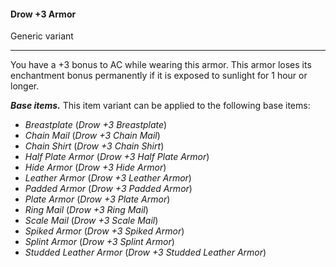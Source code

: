 #### Drow +3 Armor

Generic variant

---

You have a +3 bonus to AC while wearing this armor. This armor loses its enchantment bonus permanently if it is exposed to sunlight for 1 hour or longer.

***Base items.*** This item variant can be applied to the following base items:

- *Breastplate* (*Drow +3 Breastplate*)
- *Chain Mail* (*Drow +3 Chain Mail*)
- *Chain Shirt* (*Drow +3 Chain Shirt*)
- *Half Plate Armor* (*Drow +3 Half Plate Armor*)
- *Hide Armor* (*Drow +3 Hide Armor*)
- *Leather Armor* (*Drow +3 Leather Armor*)
- *Padded Armor* (*Drow +3 Padded Armor*)
- *Plate Armor* (*Drow +3 Plate Armor*)
- *Ring Mail* (*Drow +3 Ring Mail*)
- *Scale Mail* (*Drow +3 Scale Mail*)
- *Spiked Armor* (*Drow +3 Spiked Armor*)
- *Splint Armor* (*Drow +3 Splint Armor*)
- *Studded Leather Armor* (*Drow +3 Studded Leather Armor*)